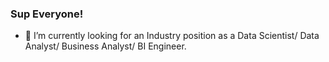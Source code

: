 ### Sup Everyone! 

- 🔭 I’m currently looking for an Industry position as a Data Scientist/ Data Analyst/ Business Analyst/ BI Engineer.




